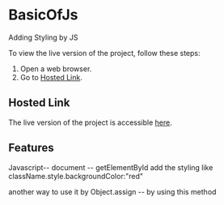 # BasicOfJs

Adding Styling by JS


To view the live version of the project, follow these steps:

1. Open a web browser.
2. Go to [Hosted Link]( https://prateekyadav01.github.io/BasicOfJs/).

## Hosted Link

The live version of the project is accessible [here]( https://prateekyadav01.github.io/BasicOfJs/).



## Features

Javascript-- document -- getElementById
add the styling like
className.style.backgroundColor:"red"

another way to use it  by
Object.assign -- by using this method




